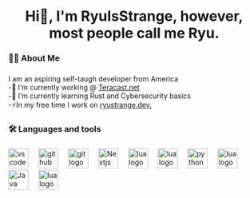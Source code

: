 ### 

<h1 align="center">Hi👋, I'm RyuIsStrange, however, most people call me Ryu. </h1>

###


<h3 align="left">👩‍💻 About Me</h3>

###

<p align="left">
  I am an aspiring self-taugh developer from America
  <br/> 
  -🔭 I’m currently working @ <a href="https://teracast.net">Teracast.net</a>
  <br/> 
  -🌱 I’m currently learning Rust and Cybersecurity basics 
  <br/> 
  -⚡In my free time I work on <a href="https://ryustrange.dev" target="_blank">ryustrange.dev.</a>
</p>

###


<h3 align="left">🛠 Languages and tools</h3>

###

<div align="left">
  <img src="https://cdn.jsdelivr.net/gh/devicons/devicon/icons/vscode/vscode-original.svg" height="40" alt="vscode logo"/> <img width="12" />
  <img src="https://cdn.jsdelivr.net/gh/devicons/devicon/icons/github/github-original.svg" height="40" alt="github logo"/> <img width="12" />
  <img src="https://cdn.jsdelivr.net/gh/devicons/devicon/icons/git/git-original.svg" height="40" alt="git logo"/> <img width="12" />
  <img src="https://cdn.jsdelivr.net/gh/devicons/devicon/icons/nextjs/nextjs-original.svg" height="40" alt="Nextjs logo"/> <img width="12" />
  <img src="https://cdn.jsdelivr.net/gh/devicons/devicon/icons/tailwindcss/tailwindcss-original.svg" height="40" alt="lua logo"/> <img width="12" />
  <img src="https://cdn.jsdelivr.net/gh/devicons/devicon/icons/typescript/typescript-original.svg" height="40" alt="lua logo"/> <img width="12" />
  <img src="https://cdn.jsdelivr.net/gh/devicons/devicon/icons/python/python-original.svg" height="40" alt="python logo"/> <img width="12" />
  <img src="https://cdn.jsdelivr.net/gh/devicons/devicon/icons/lua/lua-original.svg" height="40" alt="lua logo"/> <img width="12" />
  <img src="https://cdn.jsdelivr.net/gh/devicons/devicon/icons/java/java-original.svg" height="40" alt="Java logo"/> <img width="12" />
  <img src="https://cdn.jsdelivr.net/gh/devicons/devicon/icons/rust/rust-original.svg" height="40" alt="lua logo"/> <img width="12" />
</div>
<!--
**RyuIsStrange/RyuIsStrange** is a ✨ _special_ ✨ repository because its `README.md` (this file) appears on your GitHub profile.

Here are some ideas to get you started:

- 🔭 I’m currently working on ...
- 🌱 I’m currently learning ...
- 👯 I’m looking to collaborate on ...
- 🤔 I’m looking for help with ...
- 💬 Ask me about ...
- 📫 How to reach me: ...
- 😄 Pronouns: ...
- ⚡ Fun fact: ...
-->

